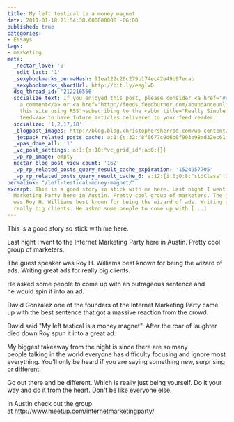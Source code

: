 ```yaml
---
title: My left testical is a money magnet
date: 2011-01-18 21:54:38.000000000 -06:00
published: true
categories:
- Essays
tags:
- marketing
meta:
  _nectar_love: '0'
  _edit_last: '1'
  _sexybookmarks_permaHash: 91ea122c26c279b174ec42e49b97ecab
  _sexybookmarks_shortUrl: http://bit.ly/eeglwD
  dsq_thread_id: '212216566'
  socialize_text: If you enjoyed this post, please consider <a href="#comments">leaving
    a comment</a> or <a href="http://feeds.feedburner.com/abundanceunlimited" title="Syndicate
    this site using RSS">subscribing to the <abbr title="Really Simple Syndication">RSS</abbr>
    feed</a> to have future articles delivered to your feed reader.
  socialize: '1,2,17,18'
  _blogpost_images: http://blog.blog.christophersherrod.com/wp-content/uploads/images/video1.jpg
  _jetpack_related_posts_cache: a:1:{s:32:"8f6677c9d6b0f903e98ad32ec61f8deb";a:2:{s:7:"expires";i:1470263908;s:7:"payload";a:3:{i:0;a:1:{s:2:"id";i:3354;}i:1;a:1:{s:2:"id";i:1526;}i:2;a:1:{s:2:"id";i:1157;}}}}
  _wpas_done_all: '1'
  _vc_post_settings: a:1:{s:10:"vc_grid_id";a:0:{}}
  _wp_rp_image: empty
  nectar_blog_post_view_count: '162'
  _wp_rp_related_posts_query_result_cache_expiration: '1524957705'
  _wp_rp_related_posts_query_result_cache_6: a:12:{i:0;O:8:"stdClass":2:{s:7:"post_id";s:3:"654";s:5:"score";s:17:"50.23900782486323";}i:1;O:8:"stdClass":2:{s:7:"post_id";s:2:"98";s:5:"score";s:17:"41.03560344257564";}i:2;O:8:"stdClass":2:{s:7:"post_id";s:4:"1923";s:5:"score";s:18:"40.837104554482146";}i:3;O:8:"stdClass":2:{s:7:"post_id";s:4:"1540";s:5:"score";s:18:"40.543897606087214";}i:4;O:8:"stdClass":2:{s:7:"post_id";s:4:"4935";s:5:"score";s:17:"39.72204436979191";}i:5;O:8:"stdClass":2:{s:7:"post_id";s:4:"1157";s:5:"score";s:17:"38.74801441966413";}i:6;O:8:"stdClass":2:{s:7:"post_id";s:4:"1297";s:5:"score";s:18:"35.751894374142104";}i:7;O:8:"stdClass":2:{s:7:"post_id";s:4:"1267";s:5:"score";s:17:"34.55265212903828";}i:8;O:8:"stdClass":2:{s:7:"post_id";s:4:"1183";s:5:"score";s:17:"34.55265212903828";}i:9;O:8:"stdClass":2:{s:7:"post_id";s:4:"1170";s:5:"score";s:17:"34.55265212903828";}i:10;O:8:"stdClass":2:{s:7:"post_id";s:3:"267";s:5:"score";s:17:"34.55265212903828";}i:11;O:8:"stdClass":2:{s:7:"post_id";s:4:"4873";s:5:"score";s:17:"34.43833530135838";}}
permalink: "/left-testical-money-magnet/"
excerpt: This is a good story so stick with me here. Last night I went to the Internet
  Marketing Party here in Austin. Pretty cool group of marketers. The guest speaker
  was Roy H. Williams best known for being the wizard of ads. Writing great ads for
  really big clients. He asked some people to come up with [...]
---
```

<p>This is a good story so stick with me here.</p>
<p>Last night I went to the Internet Marketing Party here in Austin. Pretty cool group of marketers.</p>
<p>The guest speaker was Roy H. Williams best known for being the wizard of ads. Writing great ads for really big clients.</p>
<p>He asked some people to come up with an outrageous sentence and he would spin it into an ad.</p>
<p>David Gonzalez one of the founders of the Internet Marketing Party came up with the best sentence that got a massive reaction from the crowd.</p>
<p>David said "My left testical is a money magnet". After the roar of laughter died down Roy spun it into a great ad.</p>
<p>My biggest takeaway from the night is since there are so many people talking in the world everyone has difficulty focusing and ignore most everything. You'll only be heard if you are saying something new, surprising or different.</p>
<p>Go out there and be different. Which is really just being yourself. Do it your way and do it from the heart. Don't be like everyone else.</p>
<p>In Austin check out the group at <a href="http://www.meetup.com/internetmarketingparty/" rel="nofollow">http://www.meetup.com/internetmarketingparty/</a></p>
